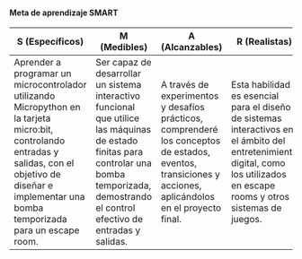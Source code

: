 #### Meta de aprendizaje SMART

| S (Específicos) | M (Medibles) | A (Alcanzables) | R (Realistas) | T (Tiempo definido) |
|----------|----------|----------|----------|----------|
| Aprender a programar un microcontrolador utilizando Micropython en la tarjeta micro:bit, controlando entradas y salidas, con el objetivo de diseñar e implementar una bomba temporizada para un escape room.   |  Ser capaz de desarrollar un sistema interactivo funcional que utilice las máquinas de estado finitas para controlar una bomba temporizada, demostrando el control efectivo de entradas y salidas.  |A través de experimentos y desafíos prácticos, comprenderé los conceptos de estados, eventos, transiciones y acciones, aplicándolos en el proyecto final. | Esta habilidad es esencial para el diseño de sistemas interactivos en el ámbito del entretenimiento digital, como los utilizados en escape rooms y otros sistemas de juegos. |Completar el aprendizaje y la implementación de la bomba temporizada en un plazo de 2-2.5 semanas, al finalizar la unidad. |

